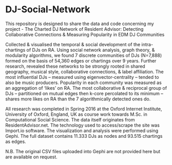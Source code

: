 # DJ-Social-Network

This repository is designed to share the data and code concerning my project -
The Charted DJ Network of Resident Advisor: Detecting Collaborative Connections & Measuring Popularity in EDM DJ Communities 

Collected & visualised the temporal & social development of the intra-chartings of DJs on RA. Using social network analysis, graph theory, & modularity algorithms, we found 7 discrete communities of DJs (N=7,888) formed on the basis of 54,360 edges or chartings over 9 years. Further research, revealed these networks to be strongly rooted in shared geography, musical style, collaborative connections, & label affiliation. The most influential DJs – measured using eigenvector-centrality – tended to also be music producers. Popularity in each community was measured as an aggregation of ‘likes’ on RA. The most collaborative & reciprocal group of DJs – partitioned on mutual edges then k-core percolated to its minimum – shares more likes on RA than the 7 algorithmically detected ones do.

All research was completed in Spring 2016 at the Oxford Internet Institute, University of Oxford, England, UK as course work towards M.Sc. in Computational Social Science. The data itself originates from ResidentAdvisor.net. The technology used to access/scrape the site was Import.io software. The visualization and analysis were performed using Gephi. The full dataset contains 11.333 DJs as nodes and 93.515 chartings as edges. 

N.B. The original CSV files uploaded into Gephi are not provided here but are available on request. 
